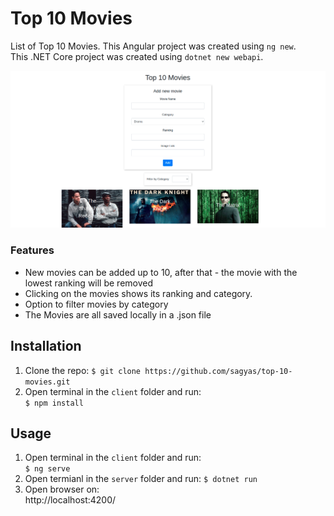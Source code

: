 # Top 10 Movies

List of Top 10 Movies.
This Angular project was created using `ng new`.  
This .NET Core project was created using `dotnet new webapi`.

![alt text](./top-10-movies.png 'App')

### Features

- New movies can be added up to 10, after that - the movie with the lowest ranking will be removed
- Clicking on the movies shows its ranking and category.
- Option to filter movies by category
- The Movies are all saved locally in a .json file

## Installation

1. Clone the repo:
   `$ git clone https://github.com/sagyas/top-10-movies.git`
2. Open terminal in the `client` folder and run:  
   `$ npm install`

## Usage

1. Open terminal in the `client` folder and run:  
   `$ ng serve`
2. Open termianl in the `server` folder and run:
   `$ dotnet run`
3. Open browser on:  
   http://localhost:4200/
